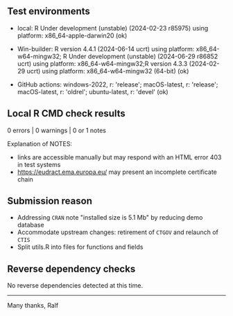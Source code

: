 ## Test environments

* local: R Under development (unstable) (2024-02-23 r85975) using platform: x86_64-apple-darwin20 (ok)

* Win-builder: R version 4.4.1 (2024-06-14 ucrt) using platform: x86_64-w64-mingw32; R Under development (unstable) (2024-06-29 r86852 ucrt) using platform: x86_64-w64-mingw32;R version 4.3.3 (2024-02-29 ucrt) using platform: x86_64-w64-mingw32 (64-bit) (ok)

* GitHub actions: windows-2022, r: 'release'; macOS-latest, r: 'release'; macOS-latest, r: 'oldrel'; ubuntu-latest, r: 'devel' (ok)


## Local R CMD check results

0 errors | 0 warnings | 0 or 1 notes 

Explanation of NOTES: 
- links are accessible manually but may respond with an HTML error 403 in test systems
- https://eudract.ema.europa.eu/ may present an incomplete certificate chain


## Submission reason

- Addressing `CRAN` note "installed size is 5.1 Mb" by reducing demo database
- Accommodate upstream changes: retirement of `CTGOV` and relaunch of `CTIS`
- Split utils.R into files for functions and fields


## Reverse dependency checks

No reverse dependencies detected at this time. 


----

Many thanks,
Ralf
